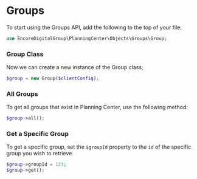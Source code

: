 # Groups
To start using the Groups API, add the following to the top of your file:
```php
use EncoreDigitalGroup\PlanningCenter\Objects\Groups\Group;
```
<include from="SnippetLibrary.md" element-id="setupThePcoClient"></include>

### Group Class
Now we can create a new instance of the Group class;
```php
$group = new Group($clientConfig);
```

### All Groups
To get all groups that exist in Planning Center, use the following method:
```php
$group->all();
```

### Get a Specific Group

To get a specific group, set the  ```$groupId``` property to the ```id``` of the specific group you wish to retrieve.
```php
$group->groupId = 123;
$group->get();
```